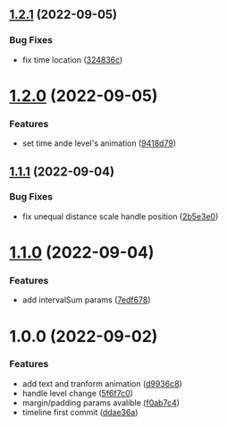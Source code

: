 ## [1.2.1](https://github.com/hongfaqiu/geo-timeline/compare/v1.2.0...v1.2.1) (2022-09-05)


### Bug Fixes

* fix time location ([324836c](https://github.com/hongfaqiu/geo-timeline/commit/324836cfc4cca7ba91dc6c5eb50ed4ae1d13e694))

# [1.2.0](https://github.com/hongfaqiu/geo-timeline/compare/v1.1.1...v1.2.0) (2022-09-05)


### Features

* set time ande level's animation ([9418d79](https://github.com/hongfaqiu/geo-timeline/commit/9418d790eae71662a5525ea6337cddf13c744985))

## [1.1.1](https://github.com/hongfaqiu/geo-timeline/compare/v1.1.0...v1.1.1) (2022-09-04)


### Bug Fixes

* fix unequal distance scale handle position ([2b5e3e0](https://github.com/hongfaqiu/geo-timeline/commit/2b5e3e0b974cade2842dbe5addad3f88c2efaff4))

# [1.1.0](https://github.com/hongfaqiu/geo-timeline/compare/v1.0.0...v1.1.0) (2022-09-04)


### Features

* add intervalSum params ([7edf678](https://github.com/hongfaqiu/geo-timeline/commit/7edf678563187263dd5bdab1c4e06d6bbf4cac91))

# 1.0.0 (2022-09-02)


### Features

* add text and tranform animation ([d9936c8](https://github.com/hongfaqiu/geo-timeline/commit/d9936c86c3e5cc782fb9dc0a38630281b6e93364))
* handle level change ([5f6f7c0](https://github.com/hongfaqiu/geo-timeline/commit/5f6f7c0076b3a55fbe40ddfb00e0d581e71bd22d))
* margin/padding params avalible ([f0ab7c4](https://github.com/hongfaqiu/geo-timeline/commit/f0ab7c4dc9c00a4fa78bd881ae706293e468052c))
* timeline first commit ([ddae36a](https://github.com/hongfaqiu/geo-timeline/commit/ddae36ac0eda85328d8b66f1b3e6d6b91e961c56))
